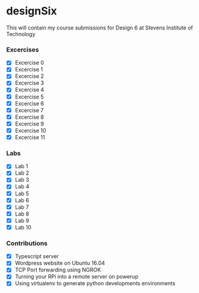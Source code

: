 # designSix
This will contain my course submissions for Design 6 at Stevens Institute of Technology

### Excercises

- [x] Excercise 0
- [x] Excercise 1
- [x] Excercise 2
- [x] Excercise 3
- [x] Excercise 4
- [x] Excercise 5
- [x] Excercise 6
- [x] Excercise 7
- [x] Excercise 8
- [x] Excercise 9
- [x] Excercise 10
- [x] Excercise 11

### Labs
- [x] Lab 1
- [x] Lab 2
- [x] Lab 3
- [x] Lab 4
- [x] Lab 5
- [x] Lab 6
- [x] Lab 7
- [x] Lab 8
- [x] Lab 9
- [x] Lab 10

### Contributions
- [x] Typescript server 
- [x] Wordpress website on Ubuntu 16.04 
- [x] TCP Port forwarding using NGROK
- [x] Turning your RPi into a remote server on powerup
- [x] Using virtualenv to generate python developments environments 
